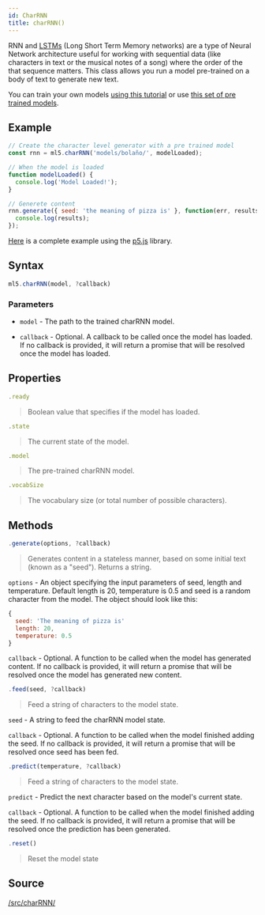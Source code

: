 ```yaml
---
id: CharRNN
title: charRNN()
---
```


RNN and [LSTMs](https://colah.github.io/posts/2015-08-Understanding-LSTMs/) (Long Short Term Memory networks) are a type of Neural Network architecture useful for working with sequential data (like characters in text or the musical notes of a song) where the order of the that sequence matters. This class allows you run a model pre-trained on a body of text to generate new text.

You can train your own models [using this tutorial](/docs/training-lstm) or use [this set of pre trained models](https://github.com/ml5js/ml5-data-and-training/tree/master/models/lstm).

## Example

```javascript
// Create the character level generator with a pre trained model
const rnn = ml5.charRNN('models/bolaño/', modelLoaded);

// When the model is loaded
function modelLoaded() {
  console.log('Model Loaded!');
}

// Generete content
rnn.generate({ seed: 'the meaning of pizza is' }, function(err, results){
  console.log(results);
});
```

[Here](https://github.com/ml5js/ml5-examples/blob/master/p5js/LSTM/LSTM_Text/sketch.js) is a complete example using the [p5.js](https://p5js.org) library.

## Syntax

  ```javascript
  ml5.charRNN(model, ?callback)
  ```

### Parameters
  - `model` - The path to the trained charRNN model.

  - `callback` - Optional. A callback to be called once the model has loaded. If no callback is provided, it will return a promise that will be resolved once the model has loaded.

## Properties

  ```javascript
  .ready
  ```
  > Boolean value that specifies if the model has loaded.

   ```javascript
  .state
  ```
  > The current state of the model.

  ```javascript
  .model
  ```
  > The pre-trained charRNN model.

  ```javascript
  .vocabSize
  ```
  > The vocabulary size (or total number of possible characters).

## Methods

  ```javascript
  .generate(options, ?callback)
  ```
  > Generates content in a stateless manner, based on some initial text (known as a "seed"). Returns a string.

  `options` -  An object specifying the input parameters of seed, length and temperature. Default length is 20, temperature is 0.5 and seed is a random character from the model. The object should look like this:
  ```javascript
  {
    seed: 'The meaning of pizza is'
    length: 20,
    temperature: 0.5
  }
  ```

  `callback` - Optional. A function to be called when the model has generated content. If no callback is provided, it will return a promise that will be resolved once the model has generated new content.

  ```javascript
  .feed(seed, ?callback)
  ```
  > Feed a string of characters to the model state.

  `seed` -  A string to feed the charRNN model state. 

  `callback` - Optional. A function to be called when the model finished adding the seed. If no callback is provided, it will return a promise that will be resolved once seed has been fed.

  ```javascript
  .predict(temperature, ?callback)
  ```
  > Feed a string of characters to the model state.

  `predict` -  Predict the next character based on the model's current state.

  `callback` - Optional. A function to be called when the model finished adding the seed. If no callback is provided, it will return a promise that will be resolved once the prediction has been generated.

  ```javascript
  .reset()
  ```
  > Reset the model state

## Source

[/src/charRNN/](https://github.com/ml5js/ml5-library/tree/master/src/charRNN)

